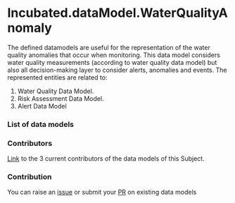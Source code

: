 # Incubated.dataModel.WaterQualityAnomaly

The defined datamodels are useful for the representation of the water quality anomalies that occur when monitoring. This data model considers water quality measurements (according to water quality data model) but also all decision-making layer to consider alerts, anomalies and events. The represented entities are related to: 

1. Water Quality Data Model. 
2. Risk Assessment Data Model. 
3. Alert Data Model

### List of data models



### Contributors
[Link](https://github.com/smart-data-models/dataModel.RiskManagement/blob/master/CONTRIBUTORS.yaml) to the 3 current contributors of the data models of this Subject.

### Contribution
You can raise an [issue](https://github.com/smart-data-models/dataModel.RiskManagement/issues) or submit your [PR](https://github.com/smart-data-models/dataModel.RiskManagement/pulls) on existing data models
